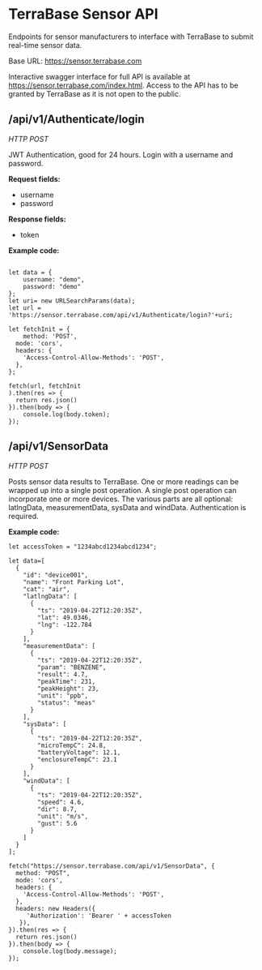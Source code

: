 # TerraBase Sensor API
Endpoints for sensor manufacturers to interface with TerraBase to submit real-time sensor data.

Base URL: https://sensor.terrabase.com

Interactive swagger interface for full API is available at https://sensor.terrabase.com/index.html.
Access to the API has to be granted by TerraBase as it is not open to the public.

## /api/v1/Authenticate/login
*HTTP POST*

JWT Authentication, good for 24 hours.  Login with a username and password.

**Request fields:**
- username
- password

**Response fields:**
- token 

**Example code:**
```

let data = {
    username: "demo",
    password: "demo"
};
let uri= new URLSearchParams(data);
let url = 'https://sensor.terrabase.com/api/v1/Authenticate/login?'+uri;

let fetchInit = {
	method: 'POST',
  mode: 'cors',
  headers: {
    'Access-Control-Allow-Methods': 'POST',
  },
};

fetch(url, fetchInit
).then(res => {
  return res.json()
}).then(body => {
    console.log(body.token);
});
```

## /api/v1/SensorData
*HTTP POST*

Posts sensor data results to TerraBase.  One or more readings can be wrapped up into a single post operation.  A single post operation can incorporate one or more devices. The various parts are all optional: latlngData, measurementData, sysData and windData.  Authentication is required.

**Example code:**
```
let accessToken = "1234abcd1234abcd1234";

let data=[
  {
    "id": "device001",
    "name": "Front Parking Lot",
    "cat": "air",
    "latlngData": [
      {
        "ts": "2019-04-22T12:20:35Z",
        "lat": 49.0346,
        "lng": -122.784
      }
    ],
    "measurementData": [
      {
        "ts": "2019-04-22T12:20:35Z",
        "param": "BENZENE",
        "result": 4.7,
        "peakTime": 231,
        "peakHeight": 23,
        "unit": "ppb",
        "status": "meas"
      }
    ],
    "sysData": [
      {
        "ts": "2019-04-22T12:20:35Z",
        "microTempC": 24.8,
        "batteryVoltage": 12.1,
        "enclosureTempC": 23.1
      }
    ],
    "windData": [
      {
        "ts": "2019-04-22T12:20:35Z",
        "speed": 4.6,
        "dir": 8.7,
        "unit": "m/s",
        "gust": 5.6
      }
    ]
  }
];

fetch("https://sensor.terrabase.com/api/v1/SensorData", {
  method: "POST",
  mode: 'cors',
  headers: {
    'Access-Control-Allow-Methods': 'POST',
  },
  headers: new Headers({
     'Authorization': 'Bearer ' + accessToken
   }),
}).then(res => {
  return res.json()
}).then(body => {
    console.log(body.message);
});
```


